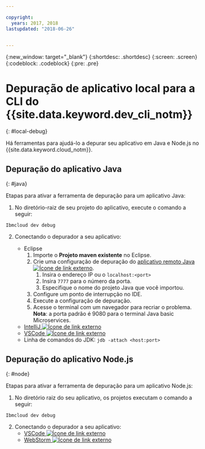 ```yaml
---

copyright:
  years: 2017, 2018
lastupdated: "2018-06-26"


---
```

{:new_window: target="_blank"}
{:shortdesc: .shortdesc}
{:screen: .screen}
{:codeblock: .codeblock}
{:pre: .pre}

# Depuração de aplicativo local para a CLI do {{site.data.keyword.dev_cli_notm}}
{: #local-debug}

Há ferramentas para ajudá-lo a depurar seu aplicativo em Java e Node.js no {{site.data.keyword.cloud_notm}}.

## Depuração do aplicativo Java
{: #java}

Etapas para ativar a ferramenta de depuração para um aplicativo Java:

1. No diretório-raiz de seu projeto do aplicativo, execute o comando a seguir:

```
Ibmcloud dev debug
```

2. Conectando o depurador a seu aplicativo:

	* Eclipse
      1. Importe o **Projeto maven existente** no Eclipse.
      2. Crie uma configuração de depuração do [aplicativo
remoto Java ![Ícone de link externo](../../icons/launch-glyph.svg "Ícone de link externo")](http://help.eclipse.org/neon/index.jsp?topic=%2Forg.eclipse.jdt.doc.user%2Ftasks%2Ftask-remotejava_launch_config.htm).
      		1. Insira o endereço IP ou o `localhost:<port>`  
      		2. Insira `7777` para o número da porta.
      		3. Especifique o nome do projeto Java que você importou.
      6. Configure um ponto de interrupção no IDE.
      7. Execute a configuração de depuração.
      8. Acesse o terminal com um navegador para recriar o problema.  
	   **Nota**: a porta padrão é 9080 para o terminal Java basic Microservices.
	* [IntelliJ ![Ícone de link externo](../../icons/launch-glyph.svg "Ícone de link externo")](https://www.jetbrains.com/help/idea/2016.3/run-debug-configuration-remote.html)
	* [VSCode ![Ícone de link externo](../../icons/launch-glyph.svg "Ícone de link externo")](https://marketplace.visualstudio.com/items?itemName=donjayamanne.javadebugger)
	* Linha de comandos do JDK: `jdb -attach <host:port>`

## Depuração do aplicativo Node.js
{: #node}

Etapas para ativar a ferramenta de depuração para um aplicativo Node.js:

1. No diretório raiz do seu aplicativo, os projetos executam o comando a seguir:

```
Ibmcloud dev debug
```

2. Conectando o depurador a seu aplicativo:
	* [VSCode ![Ícone de link externo](../../icons/launch-glyph.svg "Ícone de link externo")](https://blog.docker.com/2016/07/live-debugging-docker/)
	* [WebStorm ![Ícone de link externo](../../icons/launch-glyph.svg "Ícone de link externo")](https://blog.alexseifert.com/2016/10/25/debugging-node-js-in-a-docker-container-with-webstorm/)


<!--
## Swift application debugging - content from mike tunnicliffe
{: #swift}

Steps to enable debug for a Swift application:  

1. On the App server (or system where the Swift application will run), you must start the 'lldb server':
 - `lldb-server platform -->
<!-- listen <port number>`
2. On the App server, build the Kitura-based server application using the debug configuration:
 - `swift build debug`
3. On the App server, start the Kitura-based server application:
 - `./build/debug/Kitura-Starter`
4. On the client system (also known as the host system), start the 'lldb client':
 - `lldb`
5. Configure lldb client to connect to lldb-server:
 - `(lldb) platform select remote-linux`
 - `(lldb) platform connect connect://<ip address server>:<port number server>`
6. Execute commands to debug remote program:
 - `(lldb) process attach -->
<!--pid 3626`
-->
